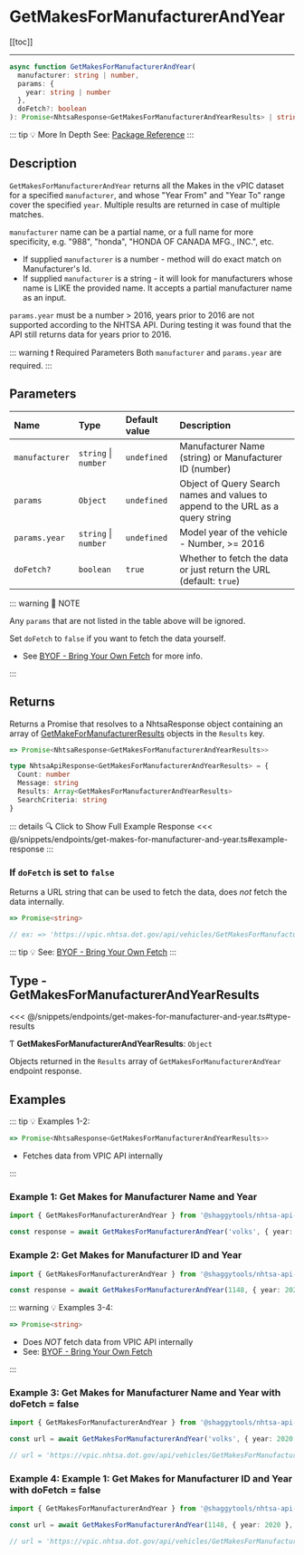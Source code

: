 # GetMakesForManufacturerAndYear

[[toc]]

---

```typescript
async function GetMakesForManufacturerAndYear(
  manufacturer: string | number,
  params: {
    year: string | number
  },
  doFetch?: boolean
): Promise<NhtsaResponse<GetMakesForManufacturerAndYearResults> | string>
```

::: tip :bulb: More In Depth
See: [Package Reference](../typedoc/modules/api_endpoints_GetMakesForManufacturerAndYear.md)
:::

## Description

`GetMakesForManufacturerAndYear` returns all the Makes in the vPIC dataset for a specified
`manufacturer`, and whose "Year From" and "Year To" range cover the specified `year`. Multiple
results are returned in case of multiple matches.

`manufacturer` name can be a partial name, or a full name for more specificity, e.g. "988",
"honda", "HONDA OF CANADA MFG., INC.", etc.

- If supplied `manufacturer` is a number - method will do exact match on Manufacturer's Id.
- If supplied `manufacturer` is a string - it will look for manufacturers whose name is LIKE the
  provided name. It accepts a partial manufacturer name as an input.

`params.year` must be a number > 2016, years prior to 2016 are not supported according to the
NHTSA API. During testing it was found that the API still returns data for years prior to 2016.

::: warning :exclamation: Required Parameters
Both `manufacturer` and `params.year` are required.
:::

## Parameters

| Name           | Type                 | Default value | Description                                                                    |
| :------------- | :------------------- | :------------ | :----------------------------------------------------------------------------- |
| `manufacturer` | `string` \| `number` | `undefined`   | Manufacturer Name (string) or Manufacturer ID (number)                         |
| `params`       | `Object`             | `undefined`   | Object of Query Search names and values to append to the URL as a query string |
| `params.year`  | `string` \| `number` | `undefined`   | Model year of the vehicle - Number, >= 2016                                    |
| `doFetch?`     | `boolean`            | `true`        | Whether to fetch the data or just return the URL (default: `true`)             |

::: warning 📝 NOTE

Any `params` that are not listed in the table above will be ignored.

Set `doFetch` to `false` if you want to fetch the data yourself.

- See [BYOF - Bring Your Own Fetch](../guide/bring-your-own-fetch.md#option-1-set-dofetch-to-false)
  for more info.

:::

## Returns

Returns a Promise that resolves to a NhtsaResponse object containing an array of
[GetMakeForManufacturerResults](#type-getmakesformanufacturerandyearresults) objects in the
`Results` key.

```typescript
=> Promise<NhtsaResponse<GetMakesForManufacturerAndYearResults>>
```

```typescript
type NhtsaApiResponse<GetMakesForManufacturerAndYearResults> = {
  Count: number
  Message: string
  Results: Array<GetMakesForManufacturerAndYearResults>
  SearchCriteria: string
}
```

::: details :mag: Click to Show Full Example Response
<<< @/snippets/endpoints/get-makes-for-manufacturer-and-year.ts#example-response
:::

### If `doFetch` is set to `false`

Returns a URL string that can be used to fetch the data, does _not_ fetch the data internally.

```typescript
=> Promise<string>

// ex: => 'https://vpic.nhtsa.dot.gov/api/vehicles/GetMakesForManufacturerAndYear/volks?year=2020&format=json'
```

::: tip :bulb: See: [BYOF - Bring Your Own Fetch](../guide/bring-your-own-fetch.md#option-1-set-dofetch-to-false)
:::

## Type - GetMakesForManufacturerAndYearResults

<<< @/snippets/endpoints/get-makes-for-manufacturer-and-year.ts#type-results

Ƭ **GetMakesForManufacturerAndYearResults**: `Object`

Objects returned in the `Results` array of `GetMakesForManufacturerAndYear` endpoint response.

## Examples

::: tip :bulb: Examples 1-2:

```typescript
=> Promise<NhtsaResponse<GetMakesForManufacturerAndYearResults>>
```

- Fetches data from VPIC API internally

:::

### Example 1: Get Makes for Manufacturer Name and Year

```ts
import { GetMakesForManufacturerAndYear } from '@shaggytools/nhtsa-api-wrapper'

const response = await GetMakesForManufacturerAndYear('volks', { year: 2020 })
```

### Example 2: Get Makes for Manufacturer ID and Year

```ts
import { GetMakesForManufacturerAndYear } from '@shaggytools/nhtsa-api-wrapper'

const response = await GetMakesForManufacturerAndYear(1148, { year: 2020 })
```

::: warning :bulb: Examples 3-4:

```typescript
=> Promise<string>
```

- Does _NOT_ fetch data from VPIC API internally
- See: [BYOF - Bring Your Own Fetch](../guide/bring-your-own-fetch.md#option-1-set-dofetch-to-false)

:::

### Example 3: Get Makes for Manufacturer Name and Year with doFetch = false

```ts
import { GetMakesForManufacturerAndYear } from '@shaggytools/nhtsa-api-wrapper'

const url = await GetMakesForManufacturerAndYear('volks', { year: 2020 }, false)

// url = 'https://vpic.nhtsa.dot.gov/api/vehicles/GetMakesForManufacturerAndYear/volks?year=2020&format=json'
```

### Example 4: Example 1: Get Makes for Manufacturer ID and Year with doFetch = false

```ts
import { GetMakesForManufacturerAndYear } from '@shaggytools/nhtsa-api-wrapper'

const url = await GetMakesForManufacturerAndYear(1148, { year: 2020 }, false)

// url = 'https://vpic.nhtsa.dot.gov/api/vehicles/GetMakesForManufacturerAndYear/1148?year=2020&format=json'
```
